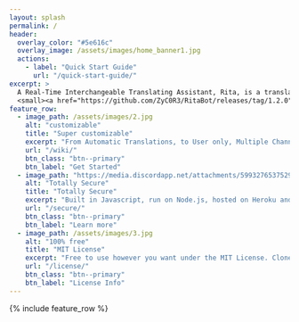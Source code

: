```yaml
---
layout: splash
permalink: /
header:
  overlay_color: "#5e616c"
  overlay_image: /assets/images/home_banner1.jpg
  actions:
    - label: "Quick Start Guide"
      url: "/quick-start-guide/"
excerpt: >
  A Real-Time Interchangeable Translating Assistant, Rita, is a translation bot built using discord.js and Google Translate API.<br />
  <small><a href="https://github.com/ZyC0R3/RitaBot/releases/tag/1.2.0">Latest release v1.2.0-3</a></small>
feature_row:
  - image_path: /assets/images/2.jpg
    alt: "customizable"
    title: "Super customizable"
    excerpt: "From Automatic Translations, to User only, Multiple Channels and over 100+ supported Langauges"
    url: "/wiki/"
    btn_class: "btn--primary"
    btn_label: "Get Started"
  - image_path: "https://media.discordapp.net/attachments/599327653752995861/759181943518265344/Rita.gif?width=1000&height=1300"
    alt: "Totally Secure"
    title: "Totally Secure"
    excerpt: "Built in Javascript, run on Node.js, hosted on Heroku and a command system thats Administrator only."
    url: "/secure/"
    btn_class: "btn--primary"
    btn_label: "Learn more"
  - image_path: /assets/images/3.jpg
    alt: "100% free"
    title: "MIT License"
    excerpt: "Free to use however you want under the MIT License. Clone it, fork it, customize it... whatever!"
    url: "/license/"
    btn_class: "btn--primary"
    btn_label: "License Info"      
---
```

{% include feature_row %}
